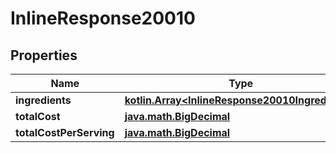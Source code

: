 
# InlineResponse20010

## Properties
Name | Type | Description | Notes
------------ | ------------- | ------------- | -------------
**ingredients** | [**kotlin.Array&lt;InlineResponse20010Ingredients&gt;**](InlineResponse20010Ingredients.md) |  | 
**totalCost** | [**java.math.BigDecimal**](java.math.BigDecimal.md) |  | 
**totalCostPerServing** | [**java.math.BigDecimal**](java.math.BigDecimal.md) |  | 



